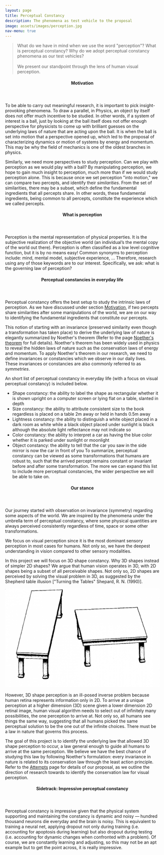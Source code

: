 ```yaml
---
layout: page
title: Perceptual Constancy 
description: The phenomena as test vehicle to the proposal
image: assets/images/perception.jpg
nav-menu: true
---
```


<blockquote>
	What do we have in mind when we use the word "perception"? What is perceptual constancy? Why do we adopt perceptual constancy phenomena as our test vehicles?<br /><br />
	We present our standpoint through the lens of human visual perception.
</blockquote>

<p style="position:relative;">
	<!-- place anchor a little above so that can reference there -->
    <a name="sec:Motivation" style="position:absolute; top:-100px;"></a>
	<header class="major">
	    <h4>Motivation</h4>
	</header>
</p>
<p>
	To be able to carry out meaningful research, it is important to pick insight-provoking phenomena. To draw a parallel, in Physics, an object by itself does not offer much incentive to be studied. In other words, if a system of interest is a ball, just by looking at the ball itself does not offer enough perspective for physicists to come up with brilliant guesses on the underlying laws of nature that are acting upon the ball. It is when the ball is set into motion that a perspective opened up, which led to the proposal of characterizing dynamics or motion of systems by energy and momentum. This may be why the field of mechanics is one of the oldest branches in physics. 
</p>
<p>
	Similarly, we need more perspectives to study perception. Can we play with perception as we would play with a ball? By manipulating perception, we hope to gain much insight to perception, much more than if we would study perception alone. This is because once we set perception "into motion," we can compare two percepts, and identify their <em>similarities</em>. From the set of similarities, there may be a subset, which define the fundamental ingredients that all percepts share. In other words, these fundamental ingredients, being common to all percepts, constitute the experience which we called percepts.
</p>


<header class="major">
    <h4>What is perception</h4>
</header>
Perception is the mental representation of physical properties. It is the subjective realization of the objective world (an individual’s the mental copy of the world out there). Perception is often classified as a low level cognitive function, but it is by no means easy! Common synonyms to perception include: mind, mental model, subjective experience, ... Therefore, research using any of those keywords are to our interest. Specifically, we ask: what is the governing law of perception? 


<header class="major">
    <h4>Perceptual constancies in everyday life</h4>
</header>
Perceptual constancy offers the best setup to study the intrinsic laws of perception. As we have discussed under section <a href="#sec:Motivation">Motivation</a>, if two percepts share similarities after some manipulations of the world, we are on our way to identifying the fundamental ingredients that constitute our percepts.  

This notion of starting with an invariance (preserved similarity even though a transformation has taken place) to derive the underlying law of nature is elegantly summarized by Noether's theorem (Refer to the page <a href="noetherTheorem.html">Noether's theorem</a> for full details). Noether's theorem has been widely used in physics to reveal the hidden laws of nature such as the conservation laws of energy and momentum. To apply Noether's theorem in our research, we need to define invariances or constancies which we observe in our daily lives. These invariances or constancies are also commonly referred to as <em>symmetries</em>.

An short list of perceptual constancy in everyday life (with a focus on visual perceptual constancy) is included below. 
- Shape constancy: the ability to label the shape as rectangular whether it is shown upright on a computer screen or lying flat on a table, slanted in depth
- Size constancy: the ability to attribute consistent size to the book regardless is placed on a table 2m away or held in hands 0.5m away
- Lightness constancy: the ability to distinguish a white object placed in a dark room as white while a black object placed under sunlight is black although the absolute light reflectance may not indicate so
- Color constancy: the ability to interpret a car as having the blue color whether it is parked under sunlight or moonlight
- Object constancy: the ability to tell that the car you saw in the side mirror is now the car in front of you
To summarize, perceptual constancy can be viewed as some transformations that humans are robust to, such that the arrived percept remains constant or invariant before and after some transformation. The more we can expand this list to include more perceptual constancies, the wider perspective we will be able to take on. 


<header class="major">
	<h4>Our stance</h4>
</header>

Our journey started with observation on invariance (symmetry) regarding some aspects of the world. We are inspired by the phenomena under the umbrella term of perceptual constancy, where some physical quantities are always perceived consistently regardless of time, space or some other transformations.

We focus on visual perception since it is the most dominant sensory perception in most cases for humans. Not only so, we have the deepest understanding in vision compared to other sensory modalities. 

In this project we will focus on 3D shape constancy. Why 3D shapes instead of simpler 2D shapes? We argue that human vision operates in 3D, with 2D shapes being a subset of all perceivable shapes. Not only so, 2D shapes are perceived by solving the visual problem in 3D, as suggested by the Shepherd table illusion \["Turning the Tables" Shepard, R. N. (1990)\]. 

<center><span><img src="assets/images/turningTheTables.jpg" alt="Turning the Tables"></span></center>

However, 3D shape perception is an ill-posed inverse problem because human retina represents information only in 2D. To arrive at a unique perception at a higher dimension (3D) scene given a lower dimension 2D retinal image, human visual algorithm needs to select out of infinitely many possibilities, the one perception to arrive at. Not only so, all humans see things the same way, suggesting that all humans picked the same perceptual solution to be the one out of the infinite choices. There must be a law in nature that governs this process. 

The goal of this project is to identify the underlying law that allowed 3D shape perception to occur, a law general enough to guide all humans to arrive at the same perception. We believe we have the best chance of studying this law by following Noether's formulation: every invariance in nature is related to its conservation law through the least action principle. Refer to the <a href="brainstorm.html">Attempts</a> page for details of our proposal, as we outline the direction of research towards to identify the conservation law for visual perception.



<header class="major">
    <h4>Sidetrack: Impressive perceptual constancy</h4>
</header>
Perceptual constancy is impressive given that the physical system supporting and maintaining the constancy is dynamic and noisy &#8212; hundred thousand neurons die everyday and the brain is noisy. This is equivalent to training a neural net, applying dropout not only during training (i.e. accounting for apoptosis during learning) but also dropout during testing (i.e. accounting for dynamic changes when confronted with a problem). Of course, we are constantly learning and adjusting, so this may not be an apt example but to get the point across, it is really impressive.

